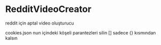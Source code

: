 # RedditVideoCreator
reddit için aptal video oluşturucu

cookies.json nun içindeki köşeli parantezleri silin []
sadece {} kısmından kalsın
